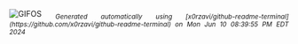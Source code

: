 <div align="justify">
<picture>
    <source media="(prefers-color-scheme: dark)" srcset="https://i.ibb.co/smzQ4B8/output-gif.gif">
    <source media="(prefers-color-scheme: light)" srcset="https://i.ibb.co/smzQ4B8/output-gif.gif">
    <img alt="GIFOS" src="https://i.ibb.co/smzQ4B8/output-gif.gif">
</picture>
<sub><i>Generated automatically using [x0rzavi/github-readme-terminal](https://github.com/x0rzavi/github-readme-terminal) on Mon Jun 10 08:39:55 PM EDT 2024</i></sub>
</div>

<!--  -->